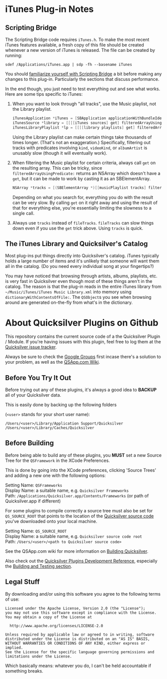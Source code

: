 # iTunes Plug-in Notes #

## Scripting Bridge ##

The Scripting Bridge code requires `iTunes.h`. To make the most recent iTunes features available, a fresh copy of this file should be created whenever a new version of iTunes is released. The file can be created by running:

    sdef /Applications/iTunes.app | sdp -fh --basename iTunes

You should [familiarize yourself with Scripting Bridge][sbdoc] a bit before making any changes to this plug-in. Particularly the sections that discuss performance.

In the end though, you just need to test everything out and see what works. Here are some tips specific to iTunes:

  1. When you want to look through "all tracks", use the Music playlist, not the Library playlist.
  
     ```objective-c
     iTunesApplication *iTunes = [SBApplication applicationWithBundleIdentifier:@"com.apple.iTunes"];
     iTunesSource *library = [[[[iTunes sources] get] filteredArrayUsingPredicate:[NSPredicate predicateWithFormat:@"kind == %i", iTunesESrcLibrary]] objectAtIndex:0];
     iTunesLibraryPlaylist *lp = [[[[library playlists] get] filteredArrayUsingPredicate:[NSPredicate predicateWithFormat:@"specialKind == %i", iTunesESpKMusic]] objectAtIndex:0];
     ```
  
     Using the Library playlist can make certain things take thousands of times longer. (That's not an exaggeration.) Specifically, filtering out tracks with predicates involving `kind`, `videoKind`, or `albumArtist` is unusably slow (though it will eventually work). 
  
  2. When filtering the Music playlist for certain criteria, always call `get` on the resulting array. This can be tricky, since `filteredArrayUsingPredicate:` returns an NSArray which doesn't have a `get`, but it can be made to work by casting it as an SBElementArray.
  

     ```objective-c
     NSArray *tracks = [(SBElementArray *)[[musicPlaylist tracks] filteredArrayUsingPredicate:trackFilter] get];
     ```
 
     Depending on what you search for, everything you do with the result can be very slow. By calling `get` on it right away and using the result of that for everything else, you're essentially limiting the slowness to a single call.
  
  3. Always use `tracks` instead of `fileTracks`. `fileTracks` can slow things down even if you use the `get` trick above. Using `tracks` is quick.

[sbdoc]: http://developer.apple.com/library/mac/#documentation/Cocoa/Conceptual/ScriptingBridgeConcepts/Introduction/Introduction.html

## The iTunes Library and Quicksilver's Catalog ##

Most plug-ins put things directly into Quicksilver's catalog. iTunes typically holds a large number of items and it's unlikely that someone will want them all in the catalog. (Do you need every individual song at your fingertips?)

You may have noticed that browsing through artists, albums, playlists, etc. is very fast in Quicksilver even though most of these things aren't in the catalog. The reason is that the plug-in reads in the entire iTunes library from `~/Music/iTunes/iTunes Music Library.xml` into memory using `dictionaryWithContentsOfFile:`. The `QSObject`s you see when browsing around are generated on-the-fly from what's in the dictionary.

About Quicksilver Plugins on Github
===================================

This repository contains the current source code of a the Quicksilver Plugin / Module. If you're having issues with this plugin, feel free to log them at the [Quicksilver issue tracker](https://github.com/quicksilver/Quicksilver/issues).

Always be sure to check the [Google Groups](http://groups.google.com/group/blacktree-quicksilver/topics?gvc=2) first incase there's a solution to your problem, as well as the [QSApp.com Wiki](http://qsapp.com/wiki/).


Before You Try It Out
---------------------

Before trying out any of these plugins, it's always a good idea to **BACKUP** all of your Quicksilver data.

This is easily done by backing up the following folders 

(`<user>` stands for your short user name):

`/Users/<user>/Library/Application Support/Quicksilver`  
`/Users/<user>/Library/Caches/Quicksilver`

	
Before Building
---------------

Before being able to build any of these plugins, you **MUST** set a new Source Tree for the `QSFramework` in the XCode Preferences.

This is done by going into the XCode preferences, clicking 'Source Trees' and adding a new one with the following options:

Setting Name: `QSFrameworks`  
Display Name: a suitable name, e.g. `Quicksilver Frameworks`  
Path: `/Applications/Quicksilver.app/Contents/Frameworks` (or path of Quicksilver.app if different)

For some plugins to compile correctly a source tree must also be set for `QS_SOURCE_ROOT` that points to the location of the [Quicksilver source code](https://github.com/quicksilver/Quicksilver) you've downloaded onto your local machine.

Setting Name: `QS_SOURCE_ROOT`	
Display Name: a suitable name, e.g. `Quicksilver source code root`	 
Path: `/Users/<user>/<path to Quicksilver source code>`

See the QSApp.com wiki for more information on [Building Quicksilver](http://qsapp.com/wiki/Building_Quicksilver).

Also check out the [Quicksilver Plugins Development Reference](http://projects.skurfer.com/QuicksilverPlug-inReference.mdown), especially the [Building and Testing section](http://projects.skurfer.com/QuicksilverPlug-inReference.mdown#building_and_testing).

Legal Stuff 
-----------

By downloading and/or using this software you agree to the following terms of use:

    Licensed under the Apache License, Version 2.0 (the "License");
    you may not use this software except in compliance with the License.
    You may obtain a copy of the License at
    
      http://www.apache.org/licenses/LICENSE-2.0
    
    Unless required by applicable law or agreed to in writing, software
    distributed under the License is distributed on an "AS IS" BASIS,
    WITHOUT WARRANTIES OR CONDITIONS OF ANY KIND, either express or implied.
    See the License for the specific language governing permissions and
    limitations under the License.


Which basically means: whatever you do, I can't be held accountable if something breaks.

